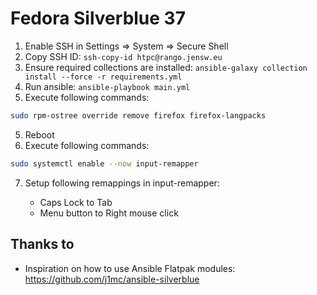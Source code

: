 # Fedora Silverblue 37

1. Enable SSH in Settings => System => Secure Shell
2. Copy SSH ID: `ssh-copy-id htpc@rango.jensw.eu`
3. Ensure required collections are installed: `ansible-galaxy collection install --force -r requirements.yml`
4. Run ansible: `ansible-playbook main.yml`
5. Execute following commands:

```bash
sudo rpm-ostree override remove firefox firefox-langpacks
```

5. Reboot
6. Execute following commands:

```bash
sudo systemctl enable --now input-remapper
```

7. Setup following remappings in input-remapper:

   - Caps Lock to Tab
   - Menu button to Right mouse click

## Thanks to

- Inspiration on how to use Ansible Flatpak modules: https://github.com/j1mc/ansible-silverblue
